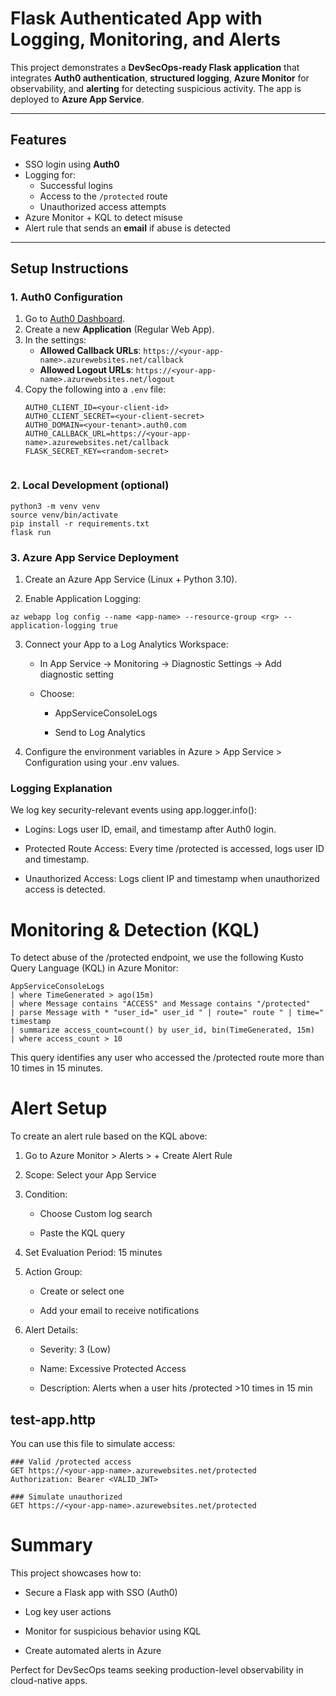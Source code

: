 # Flask Authenticated App with Logging, Monitoring, and Alerts

This project demonstrates a **DevSecOps-ready Flask application** that integrates **Auth0 authentication**, **structured logging**, **Azure Monitor** for observability, and **alerting** for detecting suspicious activity. The app is deployed to **Azure App Service**.

---

## Features

- SSO login using **Auth0**
- Logging for:
  - Successful logins
  - Access to the `/protected` route
  - Unauthorized access attempts
- Azure Monitor + KQL to detect misuse
- Alert rule that sends an **email** if abuse is detected

---


## Setup Instructions

### 1. Auth0 Configuration

1. Go to [Auth0 Dashboard](https://manage.auth0.com/).
2. Create a new **Application** (Regular Web App).
3. In the settings:
   - **Allowed Callback URLs**: `https://<your-app-name>.azurewebsites.net/callback`
   - **Allowed Logout URLs**: `https://<your-app-name>.azurewebsites.net/logout`
4. Copy the following into a `.env` file:
   ```env
   AUTH0_CLIENT_ID=<your-client-id>
   AUTH0_CLIENT_SECRET=<your-client-secret>
   AUTH0_DOMAIN=<your-tenant>.auth0.com
   AUTH0_CALLBACK_URL=https://<your-app-name>.azurewebsites.net/callback
   FLASK_SECRET_KEY=<random-secret>


### 2. Local Development (optional)
```
python3 -m venv venv
source venv/bin/activate
pip install -r requirements.txt
flask run
```

### 3. Azure App Service Deployment
  1. Create an Azure App Service (Linux + Python 3.10).

  2. Enable Application Logging:
  ```
  az webapp log config --name <app-name> --resource-group <rg> --application-logging true
 ```
 3. Connect your App to a Log Analytics Workspace:

    - In App Service → Monitoring → Diagnostic Settings → Add diagnostic setting

    - Choose:

      - AppServiceConsoleLogs

      - Send to Log Analytics

  4. Configure the environment variables in Azure > App Service > Configuration using your .env values.

### Logging Explanation
We log key security-relevant events using app.logger.info():

  - Logins: Logs user ID, email, and timestamp after Auth0 login.

  - Protected Route Access: Every time /protected is accessed, logs user ID and timestamp.

  - Unauthorized Access: Logs client IP and timestamp when unauthorized access is detected.

# Monitoring & Detection (KQL)
To detect abuse of the /protected endpoint, we use the following Kusto Query Language (KQL) in Azure Monitor:
```
AppServiceConsoleLogs
| where TimeGenerated > ago(15m)
| where Message contains "ACCESS" and Message contains "/protected"
| parse Message with * "user_id=" user_id " | route=" route " | time=" timestamp
| summarize access_count=count() by user_id, bin(TimeGenerated, 15m)
| where access_count > 10
```

This query identifies any user who accessed the /protected route more than 10 times in 15 minutes.

# Alert Setup
To create an alert rule based on the KQL above:

1. Go to Azure Monitor > Alerts > + Create Alert Rule

2. Scope: Select your App Service

3. Condition:

   - Choose Custom log search

   - Paste the KQL query

4. Set Evaluation Period: 15 minutes

5. Action Group:

   - Create or select one

   - Add your email to receive notifications

6. Alert Details:

   - Severity: 3 (Low)

   - Name: Excessive Protected Access

   - Description: Alerts when a user hits /protected >10 times in 15 min

## test-app.http
You can use this file to simulate access:
```
### Valid /protected access
GET https://<your-app-name>.azurewebsites.net/protected
Authorization: Bearer <VALID_JWT>

### Simulate unauthorized
GET https://<your-app-name>.azurewebsites.net/protected
```

# Summary
This project showcases how to:

  - Secure a Flask app with SSO (Auth0)

  - Log key user actions

  - Monitor for suspicious behavior using KQL

  - Create automated alerts in Azure

Perfect for DevSecOps teams seeking production-level observability in cloud-native apps.

